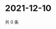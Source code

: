 # 2021-12-10

共 0 条

<!-- BEGIN WEIBO -->
<!-- 最后更新时间 Fri Dec 10 2021 03:12:15 GMT+0800 (China Standard Time) -->

<!-- END WEIBO -->
